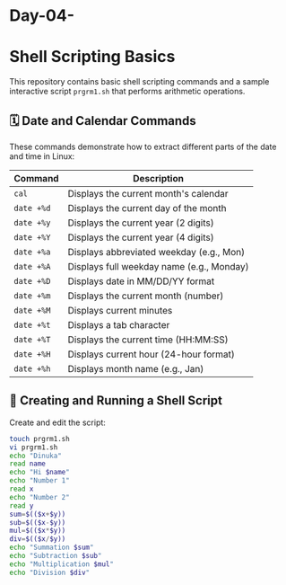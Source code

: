 # Day-04-
# Shell Scripting Basics

This repository contains basic shell scripting commands and a sample interactive script `prgrm1.sh` that performs arithmetic operations.

## 🗓️ Date and Calendar Commands

These commands demonstrate how to extract different parts of the date and time in Linux:

| Command       | Description                                 |
|---------------|---------------------------------------------|
| `cal`         | Displays the current month's calendar       |
| `date +%d`    | Displays the current day of the month       |
| `date +%y`    | Displays the current year (2 digits)        |
| `date +%Y`    | Displays the current year (4 digits)        |
| `date +%a`    | Displays abbreviated weekday (e.g., Mon)    |
| `date +%A`    | Displays full weekday name (e.g., Monday)   |
| `date +%D`    | Displays date in MM/DD/YY format            |
| `date +%m`    | Displays the current month (number)         |
| `date +%M`    | Displays current minutes                    |
| `date +%t`    | Displays a tab character                    |
| `date +%T`    | Displays the current time (HH:MM:SS)        |
| `date +%H`    | Displays current hour (24-hour format)      |
| `date +%h`    | Displays month name (e.g., Jan)             |

## 📝 Creating and Running a Shell Script

Create and edit the script:
```bash
touch prgrm1.sh
vi prgrm1.sh
echo "Dinuka"
read name
echo "Hi $name"
echo "Number 1"
read x
echo "Number 2"
read y
sum=$(($x+$y))
sub=$(($x-$y))
mul=$(($x*$y))
div=$(($x/$y))
echo "Summation $sum"
echo "Subtraction $sub"
echo "Multiplication $mul"
echo "Division $div"
